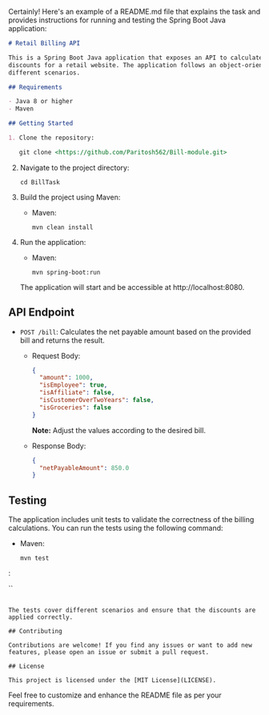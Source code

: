 Certainly! Here's an example of a README.md file that explains the task and provides instructions for running and testing the Spring Boot Java application:

```markdown
# Retail Billing API

This is a Spring Boot Java application that exposes an API to calculate the net payable amount based on the specified
discounts for a retail website. The application follows an object-oriented approach and includes test cases for
different scenarios.

## Requirements

- Java 8 or higher
- Maven 

## Getting Started

1. Clone the repository:

   git clone <https://github.com/Paritosh562/Bill-module.git>
   ```

2. Navigate to the project directory:

   ```shell
   cd BillTask
   ```

3. Build the project using Maven:

    - Maven:

      ```shell
      mvn clean install
      ```

4. Run the application:

    - Maven:

      ```shell
      mvn spring-boot:run
      ```

   The application will start and be accessible at http://localhost:8080.

## API Endpoint

- `POST /bill`: Calculates the net payable amount based on the provided bill and returns the result.

    - Request Body:

      ```json
      {
        "amount": 1000,
        "isEmployee": true,
        "isAffiliate": false,
        "isCustomerOverTwoYears": false,
        "isGroceries": false
      }
      ```

      **Note:** Adjust the values according to the desired bill.

    - Response Body:

      ```json
      {
        "netPayableAmount": 850.0
      }
      ```

## Testing

The application includes unit tests to validate the correctness of the billing calculations. You can run the tests using the following command:

- Maven:

  ```shell
  mvn test
  ```

:

  ``
  
  ```

The tests cover different scenarios and ensure that the discounts are applied correctly.

## Contributing

Contributions are welcome! If you find any issues or want to add new features, please open an issue or submit a pull request.

## License

This project is licensed under the [MIT License](LICENSE).
```

Feel free to customize and enhance the README file as per your requirements.